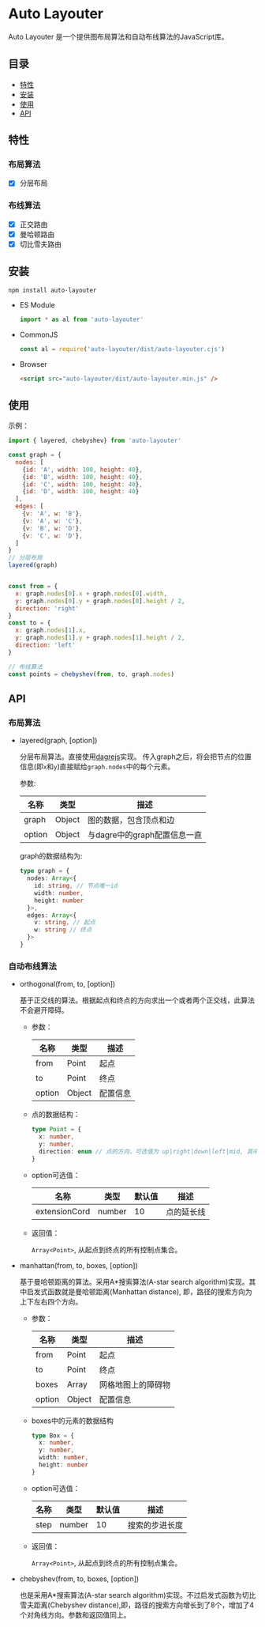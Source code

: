 # Auto Layouter

Auto Layouter 是一个提供图布局算法和自动布线算法的JavaScript库。

## 目录

- [特性](#特性)
- [安装](#安装)
- [使用](#使用)
- [API](#api)

## 特性

### 布局算法

- [x] 分层布局

### 布线算法

- [x] 正交路由
- [x] 曼哈顿路由
- [x] 切比雪夫路由

## 安装

```shell
npm install auto-layouter
```

- ES Module

  ```JavaScript
  import * as al from 'auto-layouter'
  ```

- CommonJS

  ```JavaScript
  const al = require('auto-layouter/dist/auto-layouter.cjs')
  ```

- Browser

  ```HTML
  <script src="auto-layouter/dist/auto-layouter.min.js" />
  ```

## 使用

示例：

```JavaScript
import { layered, chebyshev} from 'auto-layouter'

const graph = {
  nodes: [
    {id: 'A', width: 100, height: 40},
    {id: 'B', width: 100, height: 40},
    {id: 'C', width: 100, height: 40},
    {id: 'D', width: 100, height: 40}
  ],
  edges: [
    {v: 'A', w: 'B'},
    {v: 'A', w: 'C'},
    {v: 'B', w: 'D'},
    {v: 'C', w: 'D'},
  ]
}
// 分层布局
layered(graph)


const from = {
  x: graph.nodes[0].x + graph.nodes[0].width,
  y: graph.nodes[0].y + graph.nodes[0].height / 2,
  direction: 'right'
}
const to = {
  x: graph.nodes[1].x,
  y: graph.nodes[1].y + graph.nodes[1].height / 2,
  direction: 'left'
}

// 布线算法
const points = chebyshev(from, to, graph.nodes)

```

## API

### 布局算法

- layered(graph, [option])

  分层布局算法。直接使用[dagrejs](https://github.com/dagrejs/dagre)实现。
  传入graph之后，将会把节点的位置信息(即`x`和`y`)直接赋给`graph.nodes`中的每个元素。

  参数:

  名称| 类型 | 描述
  --|--|--
  graph | Object | 图的数据，包含顶点和边
  option | Object | 与dagre中的graph配置信息一直

  graph的数据结构为:

  ```TypeScript
  type graph = {
    nodes: Array<{
      id: string, // 节点唯一id
      width: number,
      height: number
    }>,
    edges: Array<{
      v: string, // 起点
      w: string // 终点
    }>
  }
  ```  

### 自动布线算法

- orthogonal(from, to, [option])

  基于正交线的算法。根据起点和终点的方向求出一个或者两个正交线，此算法不会避开障碍。

  - 参数：

    名称| 类型 | 描述
    --|--|--
    from | Point | 起点
    to | Point | 终点
    option | Object| 配置信息

  - 点的数据结构：

    ```TypeScript
    type Point = {
      x: number,
      y: number,
      direction: enum // 点的方向，可选值为 up|right|down|left|mid, 其中起点方向不能为mid
    }
    ```

  - option可选值：

    名称| 类型 | 默认值 | 描述 |
    --|--|-- | --
    extensionCord | number | 10 | 点的延长线

  - 返回值：

    `Array<Point>`, 从起点到终点的所有控制点集合。

- manhattan(from, to, boxes, [option])

  基于曼哈顿距离的算法。采用A*搜索算法(A-star search algorithm)实现。其中启发式函数就是曼哈顿距离(Manhattan distance), 即，路径的搜索方向为上下左右四个方向。

  - 参数：
  
    名称| 类型 | 描述
    --|--|--
    from | Point | 起点
    to | Point | 终点
    boxes | Array | 网格地图上的障碍物
    option | Object| 配置信息

  - boxes中的元素的数据结构

    ```TypeScript
    type Box = {
      x: number,
      y: number,
      width: number,
      height: number
    }
    ```

  - option可选值：

    名称| 类型 | 默认值 | 描述 |
    --|--|-- | --
    step | number | 10 | 搜索的步进长度

  - 返回值：

    `Array<Point>`, 从起点到终点的所有控制点集合。

- chebyshev(from, to, boxes, [option])

  也是采用A*搜索算法(A-star search algorithm)实现。不过启发式函数为切比雪夫距离(Chebyshev distance),即，路径的搜索方向增长到了8个，增加了4个对角线方向。参数和返回值同上。
